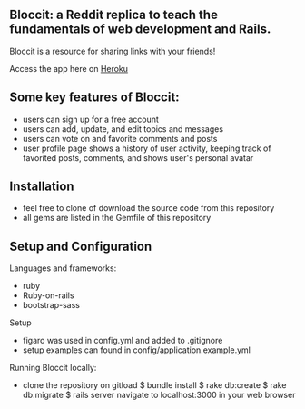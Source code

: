 ## Bloccit: a Reddit replica to teach the fundamentals of web development and Rails.
Bloccit is a resource for sharing links with your friends!

Access the app here on [Heroku](https://radiant-meadow-79731.herokuapp.com/)

## Some key features of Bloccit:
- users can sign up for a free account
- users can add, update, and edit topics and messages
- users can vote on and favorite comments and posts
- user profile page shows a history of user activity, keeping track of favorited posts, comments,
and shows user's personal avatar

## Installation
- feel free to clone of download the source code from this repository
- all gems are listed in the Gemfile of this repository

## Setup and Configuration
Languages and frameworks:
- ruby
- Ruby-on-rails
- bootstrap-sass

Setup
- figaro was used in config.yml and added to .gitignore
- setup examples can found in config/application.example.yml

Running Bloccit locally:
- clone the repository on gitload
$ bundle install
$ rake db:create
$ rake db:migrate
$ rails server
navigate to localhost:3000 in your web browser
